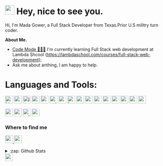 <h1><img src="https://emojis.slackmojis.com/emojis/images/1531849430/4246/blob-sunglasses.gif?1531849430" width="30"/> Hey, nice to see you.</h1>

Hi, I'm Mada Gower, a Full Stack Developer from Texas.Prior U.S militry turn coder. 

**About Me.**

- [Code Mode 👨🏽‍💻](#code-mode-) I'm currently learning Full Stack web development at Lambda Shcool (https://lambdaschool.com/courses/full-stack-web-development);
- Ask me about anthing, I am happy to help.

<h1>Languages and Tools:</h1>
<p>
<img alt="html5" src="https://img.shields.io/badge/html5%20-%23E34F26.svg?&style=for-the-badge&logo=html5&logoColor=white" height=25 />
<img alt="css5" src="https://img.shields.io/badge/css3%20-%231572B6.svg?&style=for-the-badge&logo=css3&logoColor=white" height=25/>
<img alt="javascript" src="https://img.shields.io/badge/javascript-%23F7DF1E.svg?&style=flat-square&logo=javascript&logoColor=whitek&labelColor=black" height=25 />
<img alt="react" src="https://img.shields.io/badge/react%20-%2320232a.svg?&style=for-the-badge&logo=react&logoColor=%2361DAFB" height=25 />
<img alt="redux" src="https://img.shields.io/badge/redux%20-%23593d88.svg?&style=for-the-badge&logo=redux&logoColor=white" height=25/>
<img alt="python" src="https://img.shields.io/badge/python%20-%2314354C.svg?&style=for-the-badge&logo=python&logoColor=white" height=25/>
<img alt="markdown" src="https://img.shields.io/badge/markdown-%23000000.svg?&style=for-the-badge&logo=markdown&logoColor=white" height=25/>
<img alt="bootstrap" src="https://img.shields.io/badge/bootstrap%20-%23563D7C.svg?&style=for-the-badge&logo=bootstrap&logoColor=white" height=25/>
<img alt="materaialui" src="https://img.shields.io/badge/material%20ui%20-%230081CB.svg?&style=for-the-badge&logo=material-ui&logoColor=white" height=25/>
<img alt="" src="https://img.shields.io/badge/SASS%20-hotpink.svg?&style=for-the-badge&logo=SASS&logoColor=white" height=25/>
<img alt="" src="https://img.shields.io/badge/git%20-%23F05033.svg?&style=for-the-badge&logo=git&logoColor=white" height=25/>
<img alt="" src="https://img.shields.io/badge/github%20-%23121011.svg?&style=for-the-badge&logo=github&logoColor=white" height=25/>
<img alt="" src="https://img.shields.io/badge/gitlab%20-%23181717.svg?&style=for-the-badge&logo=gitlab&logoColor=white" height=25/>
<img alt="" src="https://img.shields.io/badge/-Styled_Components-db7092?style=flat-square&logo=styled-components&logoColor=white" height=25/>
<img alt="" src="https://img.shields.io/badge/-Insomnia-5849BE?style=flat-square&logo=insomnia&logoColor=white" height=25/>
<img alt="" src="https://img.shields.io/badge/-Postman-FF6C37?style=flat-square&logo=postman&logoColor=white" height=25/>
</p>
<p>
  <img alt="nodejs" src="https://img.shields.io/badge/node.js%20-%2343853D.svg?&style=for-the-badge&logo=node.js&logoColor=white" height=25 />
  <img alt="postgres" src="https://img.shields.io/badge/postgres-%23316192.svg?&style=for-the-badge&logo=postgresql&logoColor=white" height=25/>
  <img alt="sqlite" src="https://img.shields.io/badge/sqlite-%2307405e.svg?&style=for-the-badge&logo=sqlite&logoColor=white" height=25/>
  <img alt="express" src="https://img.shields.io/badge/express.js%20-%23404d59.svg?&style=for-the-badge" height=25/>
</p>

<h3>Where to find me</h3>
<p>
  <a href="https://www.twitter.com/gmgower"><img alt="" src="https://img.shields.io/badge/twitter-%231DA1F2.svg?&style=for-the-badge&logo=twitter&logoColor=white" height=25/>
  </a>
  <a href="https://www.linkedin.com/in/gmgower"><img alt="" src="https://img.shields.io/badge/linkedin-%230077B5.svg?&style=for-the-badge&logo=linkedin&logoColor=white" height=25/>
  </a>
</p>


<details>
  <summary>:zap: Github Stats</summary>
  <img align="left" alt="gmgower's Github Stats" src="https://github-readme-stats.gmgower.vercel.app/api/?username=gmgower&show_icons=true&hide_border=true"/>
 </details>

<!--
**gmgower/gmgower** is a ✨ _special_ ✨ repository because its `README.md` (this file) appears on your GitHub profile.

Here are some ideas to get you started:

- 🔭 I’m currently working on ...
- 🌱 I’m currently learning ...
- 👯 I’m looking to collaborate on ...
- 🤔 I’m looking for help with ...
- 💬 Ask me about ...
- 📫 How to reach me: ...
- 😄 Pronouns: ...
- ⚡ Fun fact: ...
-->


<img alt="" src="" height=25/>
